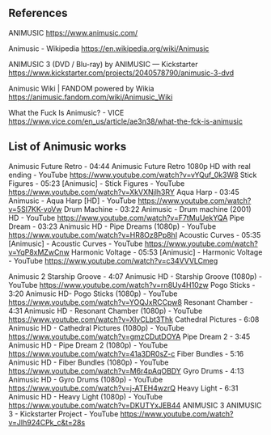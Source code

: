 ## References

ANIMUSIC 
    https://www.animusic.com/

Animusic - Wikipedia 
    https://en.wikipedia.org/wiki/Animusic

ANIMUSIC 3 (DVD / Blu-ray) by ANIMUSIC — Kickstarter 
    https://www.kickstarter.com/projects/2040578790/animusic-3-dvd

Animusic Wiki | FANDOM powered by Wikia 
    https://animusic.fandom.com/wiki/Animusic_Wiki

What the Fuck Is Animusic? - VICE 
    https://www.vice.com/en_us/article/ae3n38/what-the-fck-is-animusic

## List of Animusic works
Animusic
    Future Retro - 04:44
        Animusic Future Retro 1080p HD with real ending - YouTube 
            https://www.youtube.com/watch?v=vYQuf_0k3W8
    Stick Figures - 05:23
        [Animusic] - Stick Figures - YouTube 
            https://www.youtube.com/watch?v=XkVXNjlh3RY
    Aqua Harp - 03:45
        Animusic - Aqua Harp [HD] - YouTube 
            https://www.youtube.com/watch?v=5SI7KK-voVw
    Drum Machine - 03:22
        Animusic - Drum machine (2001) HD - YouTube 
            https://www.youtube.com/watch?v=F7tMuUekYQA
    Pipe Dream - 03:23
        Animusic HD - Pipe Dreams (1080p) - YouTube 
            https://www.youtube.com/watch?v=HR8Oz8Pp8hI
    Acoustic Curves - 05:35
        [Animusic] - Acoustic Curves - YouTube 
            https://www.youtube.com/watch?v=YqP8xMZwCnw
    Harmonic Voltage - 05:53
        [Animusic] - Harmonic Voltage - YouTube 
            https://www.youtube.com/watch?v=c34VVVLCmeg

Animusic 2
    Starship Groove - 4:07
        Animusic HD - Starship Groove (1080p) - YouTube 
            https://www.youtube.com/watch?v=rn8Uy4H10zw
    Pogo Sticks - 3:20
        Animusic HD- Pogo Sticks (1080p) - YouTube 
            https://www.youtube.com/watch?v=YOQJxRCCpw8
    Resonant Chamber - 4:31
        Animusic HD - Resonant Chamber (1080p) - YouTube 
            https://www.youtube.com/watch?v=XlyCLbt3Thk
    Cathedral Pictures - 6:08
        Animusic HD - Cathedral Pictures (1080p) - YouTube 
            https://www.youtube.com/watch?v=gmzCDutDOYA
    Pipe Dream 2 - 3:45
        Animusic HD - Pipe Dream 2 (1080p) - YouTube 
            https://www.youtube.com/watch?v=41a3DR0sZ-c
    Fiber Bundles - 5:16
        Animusic HD - Fiber Bundles (1080p) - YouTube 
            https://www.youtube.com/watch?v=M6r4pAqOBDY
    Gyro Drums - 4:13
        Animusic HD - Gyro Drums (1080p) - YouTube 
            https://www.youtube.com/watch?v=j-ATEH4wzrQ
    Heavy Light - 6:31
        Animusic HD - Heavy Light (1080p) - YouTube 
            https://www.youtube.com/watch?v=DKUTYxJEB44
ANIMUSIC 3
    ANIMUSIC 3 - Kickstarter Project - YouTube 
        https://www.youtube.com/watch?v=JIh924CPk_c&t=28s